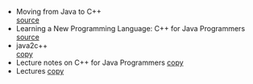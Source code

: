 
* Moving from Java to C++  
  [source](https://horstmann.com/ccj2/ccjapp3.html)
* Learning a New Programming Language: C++ for Java Programmers  
  [source](https://pages.cs.wisc.edu/~hasti/cs368/CppTutorial/)
* java2c++  
  [copy](https://github.com/bf2bbeb2-6e13-462e-8927-fc5213dcc8c4)
* Lecture notes on C++ for Java Programmers
  [copy](https://github.com/9cff0544-8496-437c-b933-f4ff06aa5fcc)
* Lectures
  [copy](https://github.com/88e0f7cc-a0e1-48f3-954c-d60d17a32636)
